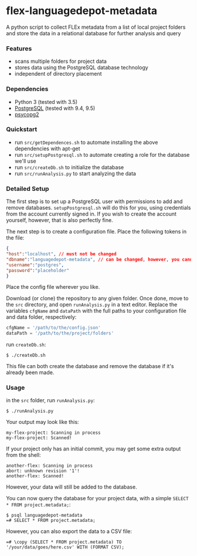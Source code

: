 # flex-languagedepot-metadata

A python script to collect FLEx metadata from a list of local project folders and store the data in a relational database for further analysis and query

### Features

* scans multiple folders for project data
* stores data using the PostgreSQL database technology
* independent of directory placement

### Dependencies

* Python 3 (tested with 3.5)
* [PostgreSQL](https://www.postgresql.org/) (tested with 9.4, 9.5)
* [psycopg2](http://initd.org/psycopg/)

### Quickstart

- run `src/getDependences.sh` to automate installing the above dependencies with apt-get
- run `src/setupPostgresql.sh` to automate creating a role for the database we'll use
- run `src/createDb.sh` to initialize the database
- run `src/runAnalysis.py` to start analyzing the data

### Detailed Setup

The first step is to set up a PostgreSQL user with permissions to add and remove databases. `setupPostgresql.sh` will do this for you, using credentials from the account currently signed in. If you wish to create the account yourself, however, that is also perfectly fine.

The next step is to create a configuration file. Place the following tokens in the file:
```json
{
"host":"localhost", // must not be changed
"dbname":"languagedepot-metadata", // can be changed, however, you cannot run 'createdb.sh' on other databases
"username":"postgres",
"password":"placeholder"
}
```
Place the config file wherever you like.

Download (or clone) the repository to any given folder. Once done, move to the `src` directory, and open `runAnalysis.py` in a text editor. Replace the variables `cfgName` and `dataPath` with the full paths to your configuration file and data folder, respectively:
```python
cfgName = '/path/to/the/config.json'
dataPath = '/path/to/the/project/folders'
```
run `createDb.sh`:
```
$ ./createDb.sh
```
This file can both create the database and remove the database if it's already been made.

### Usage

in the `src` folder, run `runAnalysis.py`:
```
$ ./runAnalysis.py
```
Your output may look like this:
```
my-flex-project: Scanning in process
my-flex-project: Scanned!
```
If your project only has an initial commit, you may get some extra output from the shell:
```
another-flex: Scanning in process
abort: unknown revision '1'!
another-flex: Scanned!
```
However, your data will still be added to the database.

You can now query the database for your project data, with a simple `SELECT * FROM project.metadata;`:
```
$ psql languagedepot-metadata
=# SELECT * FROM project.metadata;
```
However, you can also export the data to a CSV file:
```
=# \copy (SELECT * FROM project.metadata) TO '/your/data/goes/here.csv' WITH (FORMAT CSV);
```
